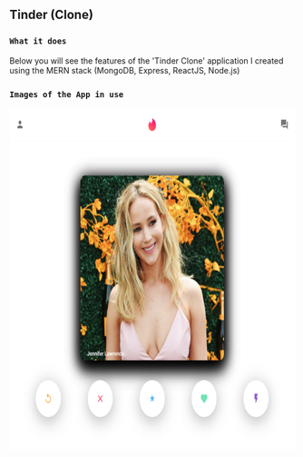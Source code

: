 ## Tinder (Clone)

### `What it does`

Below you will see the features of the 'Tinder Clone' application I created using the MERN stack (MongoDB, Express, ReactJS, Node.js)

### `Images of the App in use`

<img src = "https://github.com/tristena35/Tinder-Clone/blob/master/screenshots/1.png?raw=true" width="600" height="600"> 
